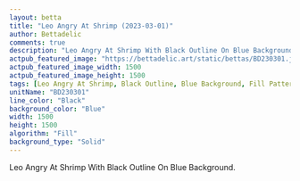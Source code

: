 ```yaml
---
layout: betta
title: "Leo Angry At Shrimp (2023-03-01)"
author: Bettadelic
comments: true
description: "Leo Angry At Shrimp With Black Outline On Blue Background."
actpub_featured_image: "https://bettadelic.art/static/bettas/BD230301.jpg"
actpub_featured_image_width: 1500
actpub_featured_image_height: 1500
tags: [Leo Angry At Shrimp, Black Outline, Blue Background, Fill Pattern, March 2023]
unitName: "BD230301"
line_color: "Black"
background_color: "Blue"
width: 1500
height: 1500
algorithm: "Fill"
background_type: "Solid"
---
```


Leo Angry At Shrimp With Black Outline On Blue Background.
